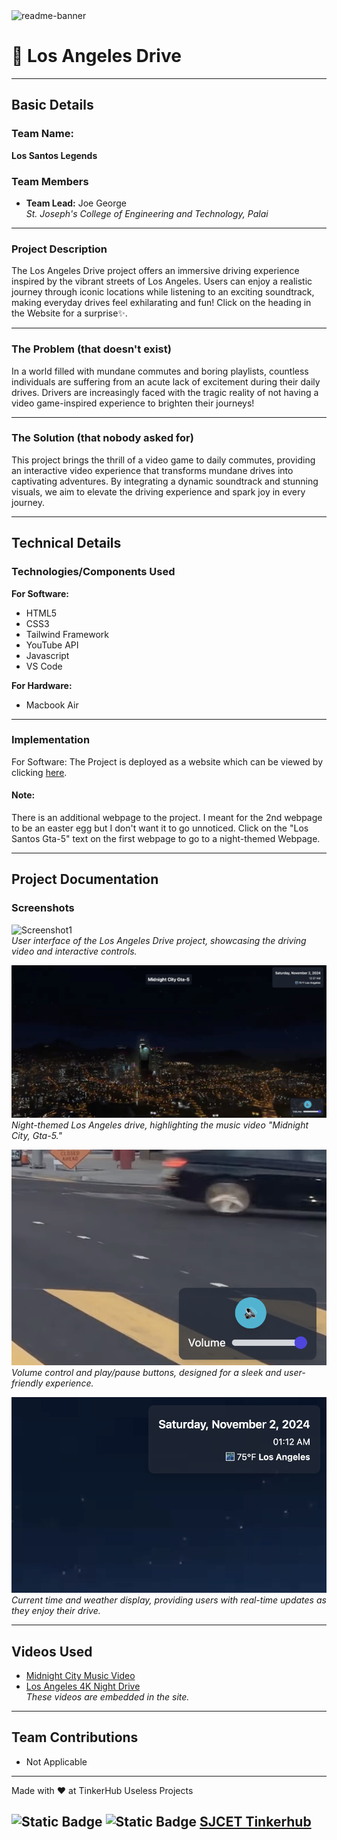 <img height ="450" width="1000" alt="readme-banner" src="https://github.com/user-attachments/assets/35332e92-44cb-425b-9dff-27bcf1023c6c">

# 🌃 Los Angeles Drive

---

## Basic Details

### **Team Name:** 
**Los Santos Legends**

### **Team Members**
- **Team Lead:** Joe George  
  *St. Joseph's College of Engineering and Technology, Palai*

---

### **Project Description**
The Los Angeles Drive project offers an immersive driving experience inspired by the vibrant streets of Los Angeles. Users can enjoy a realistic journey through iconic locations while listening to an exciting soundtrack, making everyday drives feel exhilarating and fun! Click on the heading in the Website for a surprise✨.

---

### **The Problem (that doesn't exist)**
In a world filled with mundane commutes and boring playlists, countless individuals are suffering from an acute lack of excitement during their daily drives. Drivers are increasingly faced with the tragic reality of not having a video game-inspired experience to brighten their journeys!

---

### **The Solution (that nobody asked for)**
This project brings the thrill of a video game to daily commutes, providing an interactive video experience that transforms mundane drives into captivating adventures. By integrating a dynamic soundtrack and stunning visuals, we aim to elevate the driving experience and spark joy in every journey.

---

## Technical Details

### **Technologies/Components Used**
**For Software:**
- HTML5
- CSS3
- Tailwind Framework
- YouTube API
- Javascript
- VS Code

**For Hardware:**
- Macbook Air

---

### **Implementation**
For Software: 
The Project is deployed as a website which can be viewed by clicking [here](https://joegeorge022.github.io/Los-Angeles-Drive/).

#### **Note:** 
There is an additional webpage to the project. I meant for the 2nd webpage to be an easter egg but I don't want it to go unnoticed. Click on the "Los Santos Gta-5" text on the first webpage to go to a night-themed Webpage.

---

## Project Documentation

### **Screenshots**
![Screenshot1](Screenshots/pic1.png)  
*User interface of the Los Angeles Drive project, showcasing the driving video and interactive controls.*

![Screenshot4](Screenshots/pic4.png)  
*Night-themed Los Angeles drive, highlighting the music video "Midnight City, Gta-5."*

![Screenshot2](Screenshots/pic2.png)  
*Volume control and play/pause buttons, designed for a sleek and user-friendly experience.*

![Screenshot3](Screenshots/pic3.png)  
*Current time and weather display, providing users with real-time updates as they enjoy their drive.*

---

## **Videos Used**
- [Midnight City Music Video](https://youtu.be/D_4S4mT3xG0?si=ieAESdp9XJ2YZlch)  
- [Los Angeles 4K Night Drive](https://youtu.be/WL-xeM0RD7E?si=H8TjNcDeD-GgeKWT)  
*These videos are embedded in the site.*

---

## **Team Contributions**
- Not Applicable

---

Made with ❤️ at TinkerHub Useless Projects 

![Static Badge](https://img.shields.io/badge/TinkerHub-24?color=%23000000&link=https%3A%2F%2Fwww.tinkerhub.org%2F) 
![Static Badge](https://img.shields.io/badge/UselessProject--24-24?link=https%3A%2F%2Fwww.tinkerhub.org%2Fevents%2FQ2Q1TQKX6Q%2FUseless%2520Projects)
[SJCET Tinkerhub](https://www.tinkerhub.org/campus/2165/St.%20Josephs%20College%20of%20Engineering%20and%20Technology,%20Choondacherry)
---
